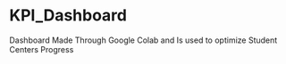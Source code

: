 # KPI_Dashboard
Dashboard Made Through Google Colab and Is used to optimize Student Centers Progress
